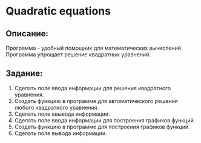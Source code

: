 # Quadratic equations
## Описание:
Программа - удобный помощник для математических вычислений.
Программа упрощает решение квадратных уравнений.
## Задание:
1. Сделать поле ввода информации для решения квадратного уравнения.
2. Создать функцию в программе для автоматического решения любого квадратного уравнения.
3. Сделать поле ввывода информации.
4. Сделать поле ввода информации для построения графиков функций.
5. Создать функцию в программе для построения графиков функций.
6. Сделать поле вывода информации.
